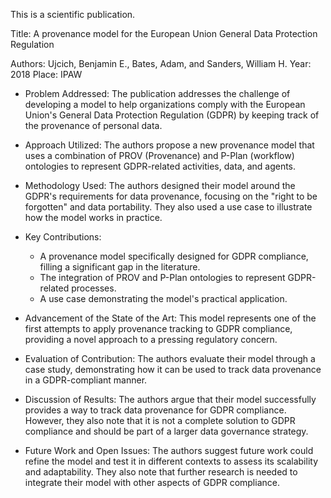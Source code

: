 This is a scientific publication.

Title: A provenance model for the European Union General Data Protection Regulation

Authors: Ujcich, Benjamin E., Bates, Adam, and Sanders, William H.
Year: 2018
Place: IPAW

- Problem Addressed: The publication addresses the challenge of developing a model to help organizations comply with the European Union's General Data Protection Regulation (GDPR) by keeping track of the provenance of personal data.

- Approach Utilized: The authors propose a new provenance model that uses a combination of PROV (Provenance) and P-Plan (workflow) ontologies to represent GDPR-related activities, data, and agents. 

- Methodology Used: The authors designed their model around the GDPR's requirements for data provenance, focusing on the "right to be forgotten" and data portability. They also used a use case to illustrate how the model works in practice.

- Key Contributions:
  - A provenance model specifically designed for GDPR compliance, filling a significant gap in the literature.
  - The integration of PROV and P-Plan ontologies to represent GDPR-related processes.
  - A use case demonstrating the model's practical application.

- Advancement of the State of the Art: This model represents one of the first attempts to apply provenance tracking to GDPR compliance, providing a novel approach to a pressing regulatory concern.

- Evaluation of Contribution: The authors evaluate their model through a case study, demonstrating how it can be used to track data provenance in a GDPR-compliant manner.

- Discussion of Results: The authors argue that their model successfully provides a way to track data provenance for GDPR compliance. However, they also note that it is not a complete solution to GDPR compliance and should be part of a larger data governance strategy.

- Future Work and Open Issues: The authors suggest future work could refine the model and test it in different contexts to assess its scalability and adaptability. They also note that further research is needed to integrate their model with other aspects of GDPR compliance.
